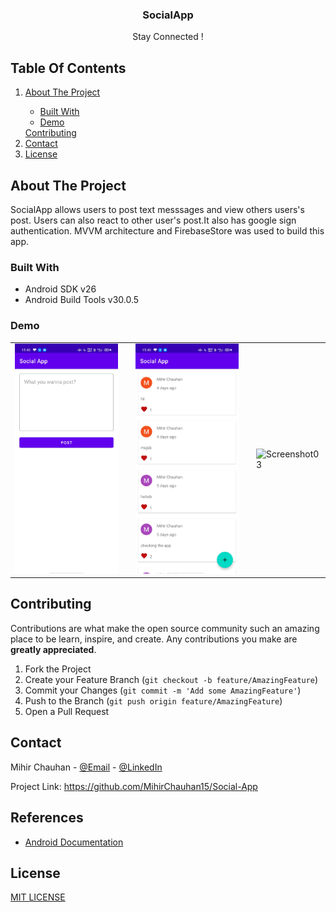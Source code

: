 <h3 align="center">SocialApp</h3>

  <p align="center">
    Stay Connected !
    <br />
  </p>
</p>




<!-- TABLE OF CONTENTS -->
Table Of Contents
-----------------

<show open="open">
<ol>
    <li>
      
<a href="#about-the-project">About The Project</a>
<ul>
        <li>
<a href="#built-with">Built With</a>
</li>
        <li>
<a href="#demo">Demo</a>
</li>
      </ul>
    </li>
<a href="#contributing">Contributing</a>
</li> 
    <li>
<a href="#contact">Contact</a>
</li>
     <li>
<a href="#license">License</a>
</li>
  </ol>
</details>

<!-- ABOUT THE PROJECT -->
About The Project
-----------------

SocialApp allows users to post text messsages and view others users's post. Users can also react to other user's post.It also has google sign authentication. MVVM architecture and FirebaseStore was used to build this app. 

### Built With

-   Android SDK v26
-   Android Build Tools v30.0.5

### Demo
 
 <table>
  <tr>
    <td valign="middle"><img src="https://github.com/MihirChauhan15/Social-App/blob/main/Screenshot01.jpg" alt="Screenshot01" width="250"></td>
    <td valign="top" > </td>
    <td valign="middle"><img src="https://github.com/MihirChauhan15/Social-App/blob/main/Screenshot02.jpg" alt="Screenshot02" width="250"></td>
    <td valign="top" > </td>
    <td valign="middle"><img src="https://github.com/MihirChauhan15/Social-App/blob/main/ScreenShot03.jpg" alt="Screenshot03" width="250"></td>
  </tr>
 </table>



<!-- CONTRIBUTING -->
Contributing
------------

Contributions are what make the open source community such an amazing
place to be learn, inspire, and create. Any contributions you make are
**greatly appreciated**.

1.  Fork the Project
2.  Create your Feature Branch
    (`git checkout -b feature/AmazingFeature`)
3.  Commit your Changes (`git commit -m 'Add some AmazingFeature'`)
4.  Push to the Branch (`git push origin feature/AmazingFeature`)
5.  Open a Pull Request

<!-- CONTACT -->
Contact
-------

Mihir Chauhan - [@Email](mihir.chauhan1529@gmail.com) -
[@LinkedIn](https://www.linkedin.com/in/mihir-chauhan-9ab7b21aa/)

Project Link: <https://github.com/MihirChauhan15/Social-App>

References
----------

-   [Android Documentation](https://developer.android.com/docs)


License
-------

[MIT LICENSE](LICENSE)
